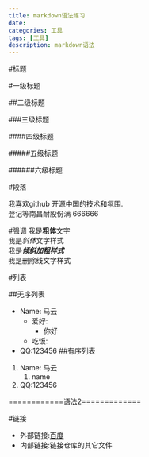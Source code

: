 ```yaml
---
title: markdown语法练习
date: 
categories: 工具
tags: [工具]
description: markdown语法
---
```

#标题

#一级标题

##二级标题

###三级标题

####四级标题

#####五级标题

######六级标题

#段落

我喜欢github 开源中国的技术和氛围.  
    登记等南昌耐股份满
    666666

#强调
我是**粗体**文字  
我是*斜体*文字样式  
我是***倾斜加粗样式***  
我是~~删除线~~文字样式


#列表

##无序列表
- Name: 马云  
  - 爱好:  
    - 你好  
  - 吃饭:  
- QQ:123456
##有序列表
1. Name: 马云  
    1. name
2. QQ:123456

============语法2=============

#链接
- 外部链接:[百度](www.baidu.com)  
- 内部链接:链接仓库的其它文件

